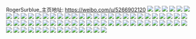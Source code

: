 RogerSurblue_主页地址: https://weibo.com/u/5266902120 
![](https://wx4.sinaimg.cn/mw2000/005KrnQcgy1h96numlbp7j30u01sygq8.jpg) 
![](https://wx4.sinaimg.cn/mw2000/005KrnQcgy1h96g8x9swej30yi22oh6f.jpg) 
![](https://wx4.sinaimg.cn/mw2000/005KrnQcgy1h96eepxsx4j31sc2dshdt.jpg) 
![](https://wx4.sinaimg.cn/mw2000/005KrnQcgy1h96eeoyzxhj323a2sce81.jpg) 
![](https://wx4.sinaimg.cn/mw2000/005KrnQcgy1h91tse5stzj32802yonpe.jpg) 
![](https://wx4.sinaimg.cn/mw2000/005KrnQcgy1h91tscnbkqj32802yohdu.jpg) 
![](https://wx4.sinaimg.cn/mw2000/005KrnQcgy1h91tsfpcruj32802yox6q.jpg) 
![](https://wx4.sinaimg.cn/mw2000/005KrnQcgy1h9132099l3j30u0140dmm.jpg) 
![](https://wx4.sinaimg.cn/mw2000/005KrnQcgy1h8zadzwkcnj30u0140jzw.jpg) 
![](https://wx4.sinaimg.cn/mw2000/005KrnQcgy1h8zadzcaluj30u014011k.jpg) 
![](https://wx4.sinaimg.cn/mw2000/005KrnQcgy1h8zae0j5daj30u0140qcl.jpg) 
![](https://wx4.sinaimg.cn/mw2000/005KrnQcgy1h8zae13yd2j30u0140n4y.jpg) 
![](https://wx4.sinaimg.cn/mw2000/005KrnQcgy1h8z06scep8j30u0140jzq.jpg) 
![](https://wx4.sinaimg.cn/mw2000/005KrnQcgy1h8z06rp1noj30u0140k0r.jpg) 
![](https://wx4.sinaimg.cn/mw2000/005KrnQcgy1h8wpd5n8kqj30u0141afy.jpg) 
![](https://wx4.sinaimg.cn/mw2000/005KrnQcgy1h8ttyu4uxkj30u0140k16.jpg) 
![](https://wx4.sinaimg.cn/mw2000/005KrnQcgy1h8rgsco0quj30u01400xf.jpg) 
![](https://wx4.sinaimg.cn/mw2000/005KrnQcgy1h8qbx9fhrkj30u0140wnf.jpg) 
![](https://wx4.sinaimg.cn/mw2000/005KrnQcgy1h8qbxacaedj30u0140am1.jpg) 
![](https://wx4.sinaimg.cn/mw2000/005KrnQcgy1h8osrgj0lbj30u0140gru.jpg) 
![](https://wx4.sinaimg.cn/mw2000/005KrnQcgy1h8o9mhkj0zj30u014045l.jpg) 
![](https://wx4.sinaimg.cn/mw2000/005KrnQcgy1h8noepujmcj30u0140dls.jpg) 
![](https://wx4.sinaimg.cn/mw2000/005KrnQcgy1h8noeqfh2cj30u0140n6f.jpg) 
![](https://wx4.sinaimg.cn/mw2000/005KrnQcgy1h8mtmo9isfj30u0140dmi.jpg) 
![](https://wx4.sinaimg.cn/mw2000/005KrnQcgy1h8mtmopr9nj30u0140wkb.jpg) 
![](https://wx4.sinaimg.cn/mw2000/005KrnQcgy1h8itcc7qcuj30u0140wj4.jpg) 
![](https://wx4.sinaimg.cn/mw2000/005KrnQcgy1h8gvrd4ejtj30u013z465.jpg) 
![](https://wx4.sinaimg.cn/mw2000/005KrnQcgy1h8ddl61ybfj313z0u0jy3.jpg) 
![](https://wx4.sinaimg.cn/mw2000/005KrnQcgy1h8ddl6jm0bj313z0u0wlb.jpg) 
![](https://wx4.sinaimg.cn/mw2000/005KrnQcgy1h8ddl72k6dj30u0140am1.jpg) 
![](https://wx4.sinaimg.cn/mw2000/005KrnQcgy1h8ddl7ivcmj30u0140dn8.jpg) 
![](https://wx4.sinaimg.cn/mw2000/005KrnQcgy1h82n5bct84j30u013zgub.jpg) 
![](https://wx4.sinaimg.cn/mw2000/005KrnQcgy1h7tltsdpsej30u0140tf7.jpg) 
![](https://wx4.sinaimg.cn/mw2000/005KrnQcgy1h78cm7og0sj30u0140ahn.jpg) 
![](https://wx4.sinaimg.cn/mw2000/005KrnQcgy1h76ozcikffj30u0140764.jpg) 
![](https://wx4.sinaimg.cn/mw2000/005KrnQcgy1h76ozbn3dtj30u0140wpd.jpg) 
![](https://wx4.sinaimg.cn/mw2000/005KrnQcly1h72jnfux9uj30u014041c.jpg) 
![](https://wx4.sinaimg.cn/mw2000/005KrnQcly1h72jngtnh9j30u0140gqh.jpg) 
![](https://wx4.sinaimg.cn/mw2000/005KrnQcly1h6wazo1ujpj30p218j14x.jpg) 
![](https://wx4.sinaimg.cn/mw2000/005KrnQcly1h6vfocqxpgj30u014079n.jpg) 
![](https://wx4.sinaimg.cn/mw2000/005KrnQcly1h6u4lqy8kjj30u0140my7.jpg) 
![](https://wx4.sinaimg.cn/mw2000/005KrnQcly1h6u4lp9vj3j30u01400xh.jpg) 
![](https://wx4.sinaimg.cn/mw2000/005KrnQcgy1h6swmcno7fj30mh1ffmzf.jpg) 
![](https://wx4.sinaimg.cn/mw2000/005KrnQcgy1h6owrepp2ej30u014013d.jpg) 
![](https://wx4.sinaimg.cn/mw2000/005KrnQcgy1h6owrffvpkj30u0140t9o.jpg) 
![](https://wx4.sinaimg.cn/mw2000/005KrnQcgy1h6owrfznksj30u01400t2.jpg) 
![](https://wx4.sinaimg.cn/mw2000/005KrnQcgy1h6owrgr61uj30u01hcmz3.jpg) 
![](https://wx4.sinaimg.cn/mw2000/005KrnQcgy1h6me8ygcg0j30u0140wjo.jpg) 
![](https://wx4.sinaimg.cn/mw2000/005KrnQcgy1h6lqdvrp0ej30pj1mpmzs.jpg) 
![](https://wx4.sinaimg.cn/mw2000/005KrnQcgy1h6lojl04q3j30u0140435.jpg) 
![](https://wx4.sinaimg.cn/mw2000/005KrnQcgy1h6lojlyu5cj30u0140tih.jpg) 
![](https://wx4.sinaimg.cn/mw2000/005KrnQcgy1h6ljsytpctj30u01syk1h.jpg) 
![](https://wx4.sinaimg.cn/mw2000/005KrnQcgy1h6iuk64rj6j30u0140teh.jpg) 
![](https://wx4.sinaimg.cn/mw2000/005KrnQcgy1h6ds7vrpgqj30u0140gxp.jpg) 
![](https://wx4.sinaimg.cn/mw2000/005KrnQcgy1h6dmq8h9zxj30u01400v4.jpg) 
![](https://wx4.sinaimg.cn/mw2000/005KrnQcgy1h6dkw7nt3nj30u01sx75i.jpg) 
![](https://wx4.sinaimg.cn/mw2000/005KrnQcgy1h6bwp9gsltj30u0140q8m.jpg) 
![](https://wx4.sinaimg.cn/mw2000/005KrnQcgy1h6b0ii1s53j32c0340e83.jpg) 
![](https://wx4.sinaimg.cn/mw2000/005KrnQcgy1h6b0igrkrvj30k00zk1kx.jpg) 
![](https://wx4.sinaimg.cn/mw2000/005KrnQcgy1h69to45rxkj30u0140n1q.jpg) 
![](https://wx4.sinaimg.cn/mw2000/005KrnQcgy1h67ovzz5bgj30nb15fdgr.jpg) 
![](https://wx4.sinaimg.cn/mw2000/005KrnQcgy1h67gxo6gwsj30u01403zh.jpg) 
![](https://wx4.sinaimg.cn/mw2000/005KrnQcgy1h66f541imqj30u0140jss.jpg) 
![](https://wx4.sinaimg.cn/mw2000/005KrnQcgy1h66f567xs7j30u0140gmh.jpg) 
![](https://wx4.sinaimg.cn/mw2000/005KrnQcgy1h66d1nlo1wj30u014043p.jpg) 
![](https://wx4.sinaimg.cn/mw2000/005KrnQcgy1h66a2ga93kj30u0140agz.jpg) 
![](https://wx4.sinaimg.cn/mw2000/005KrnQcgy1h658dchzfyj30u0140n68.jpg) 
![](https://wx4.sinaimg.cn/mw2000/005KrnQcgy1h658dbs727j30u0140grx.jpg) 
![](https://wx4.sinaimg.cn/mw2000/005KrnQcgy1h63bb6mtu2j30u01hcqav.jpg) 
![](https://wx4.sinaimg.cn/mw2000/005KrnQcgy1h5xlp7h36uj31400u00va.jpg) 
